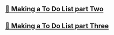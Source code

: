 ## [📖 Making a To Do List part Two](https://github.com/yerin512/TIL-/blob/main/JavaScript/Momentum_App/03_Making%20a%20To%20Do%20List_2.md)
## [📖 Making a To Do List part Three](https://github.com/yerin512/TIL-/blob/main/JavaScript/Momentum_App/03_Making%20a%20To%20Do%20List_3.md)
